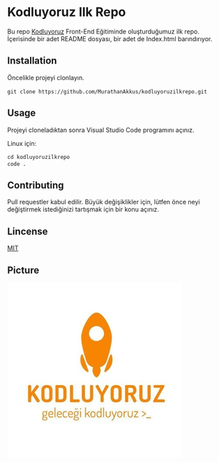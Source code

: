 # Kodluyoruz Ilk Repo

Bu repo [Kodluyoruz](https://www.kodluyoruz.org) Front-End Eğitiminde oluşturduğumuz ilk repo. İçerisinde bir adet README dosyası, bir adet de Index.html barındırıyor.


## Installation

Öncelikle projeyi clonlayın.

` git clone https://github.com/MurathanAkkus/kodluyoruzilkrepo.git `


## Usage

Projeyi cloneladıktan sonra Visual Studio Code programını açınız.

Linux için:
```
cd kodluyoruzilkrepo
code .
```


## Contributing

Pull requestler kabul edilir. Büyük değişiklikler için, lütfen önce neyi değiştirmek istediğinizi tartışmak için bir konu açınız.


## Lincense

[MIT](https://github.com/MurathanAkkus/kodluyoruzilkrepo/blob/main/LICENSE)


## Picture

![Kodluyoruz Logo](https://raw.githubusercontent.com/Kodluyoruz/taskforce/git/git/markdown-nedir-nasil-kullaniriz-/figures/kodluyoruz_logo.jpg)